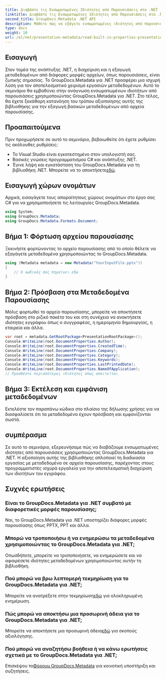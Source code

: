 ```yaml
---
title: Διαβάστε τις Ενσωματωμένες Ιδιότητες από Παρουσιάσεις στο .NET
linktitle: Διαβάστε τις Ενσωματωμένες Ιδιότητες από Παρουσιάσεις στο .NET
second_title: GroupDocs.Metadata .NET API
description: Μάθετε πώς να εξάγετε ενσωματωμένες ιδιότητες από παρουσιάσεις χρησιμοποιώντας το GroupDocs.Metadata για .NET σε αυτό το ολοκληρωμένο σεμινάριο.
type: docs
weight: 10
url: /el/net/presentation-metadata/read-built-in-properties-presentations/
---
```

## Εισαγωγή
Στον τομέα της ανάπτυξης .NET, η διαχείριση και η εξαγωγή μεταδεδομένων από διάφορες μορφές αρχείων, όπως παρουσιάσεις, είναι ζωτικής σημασίας. Το GroupDocs.Metadata για .NET προσφέρει μια ισχυρή λύση για τον αποτελεσματικό χειρισμό εργασιών μεταδεδομένων. Αυτό το σεμινάριο θα εμβαθύνει στην ανάγνωση ενσωματωμένων ιδιοτήτων από παρουσιάσεις χρησιμοποιώντας GroupDocs.Metadata για .NET. Στο τέλος, θα έχετε ξεκάθαρη κατανόηση του τρόπου αξιοποίησης αυτής της βιβλιοθήκης για την εξαγωγή βασικών μεταδεδομένων από αρχεία παρουσίασης.
## Προαπαιτούμενα
Πριν προχωρήσετε σε αυτό το σεμινάριο, βεβαιωθείτε ότι έχετε ρυθμίσει τις ακόλουθες ρυθμίσεις:
- Το Visual Studio είναι εγκατεστημένο στον υπολογιστή σας.
- Βασικές γνώσεις προγραμματισμού C# και ανάπτυξης .NET.
-  Έγινε λήψη και εγκατάσταση του GroupDocs.Metadata για τη βιβλιοθήκη .NET. Μπορείτε να το αποκτήσετε[εδώ](https://releases.groupdocs.com/metadata/net/).

## Εισαγωγή χώρων ονομάτων
Αρχικά, εισαγάγετε τους απαραίτητους χώρους ονομάτων στο έργο σας C# για να χρησιμοποιήσετε τις λειτουργίες GroupDocs.Metadata.
```csharp
using System;
using GroupDocs.Metadata;
using GroupDocs.Metadata.Formats.Document;
```
## Βήμα 1: Φόρτωση αρχείου παρουσίασης
Ξεκινήστε φορτώνοντας το αρχείο παρουσίασης από το οποίο θέλετε να εξαγάγετε μεταδεδομένα χρησιμοποιώντας το GroupDocs.Metadata.
```csharp
using (Metadata metadata = new Metadata("YourInputFile.pptx"))
{
    // Ο κωδικός σας πηγαίνει εδώ
}
```
## Βήμα 2: Πρόσβαση στα Μεταδεδομένα Παρουσίασης
Μόλις φορτωθεί το αρχείο παρουσίασης, μπορείτε να αποκτήσετε πρόσβαση στο ριζικό πακέτο του και στη συνέχεια να ανακτήσετε ιδιότητες εγγράφου όπως ο συγγραφέας, η ημερομηνία δημιουργίας, η εταιρεία και άλλα.
```csharp
var root = metadata.GetRootPackage<PresentationRootPackage>();
Console.WriteLine(root.DocumentProperties.Author);
Console.WriteLine(root.DocumentProperties.CreatedTime);
Console.WriteLine(root.DocumentProperties.Company);
Console.WriteLine(root.DocumentProperties.Category);
Console.WriteLine(root.DocumentProperties.Keywords);
Console.WriteLine(root.DocumentProperties.LastPrintedDate);
Console.WriteLine(root.DocumentProperties.NameOfApplication);
// Προσθέστε περισσότερες ιδιότητες όπως απαιτείται
```
## Βήμα 3: Εκτέλεση και εμφάνιση μεταδεδομένων
Εκτελέστε τον παραπάνω κώδικα στο πλαίσιο της δήλωσης χρήσης για να διασφαλίσετε ότι τα μεταδεδομένα έχουν πρόσβαση και εμφανίζονται σωστά.

## συμπέρασμα
Σε αυτό το σεμινάριο, εξερευνήσαμε πώς να διαβάζουμε ενσωματωμένες ιδιότητες από παρουσιάσεις χρησιμοποιώντας GroupDocs.Metadata για .NET. Η αξιοποίηση αυτής της βιβλιοθήκης απλοποιεί τη διαδικασία εργασίας με μεταδεδομένα σε αρχεία παρουσίασης, παρέχοντας στους προγραμματιστές ισχυρά εργαλεία για την αποτελεσματική διαχείριση των ιδιοτήτων του εγγράφου.

## Συχνές ερωτήσεις
### Είναι το GroupDocs.Metadata για .NET συμβατό με διαφορετικές μορφές παρουσίασης;
Ναι, το GroupDocs.Metadata για .NET υποστηρίζει διάφορες μορφές παρουσίασης όπως PPTX, PPT και άλλα.
### Μπορώ να τροποποιήσω ή να ενημερώσω τα μεταδεδομένα χρησιμοποιώντας το GroupDocs.Metadata για .NET;
Οπωσδήποτε, μπορείτε να τροποποιήσετε, να ενημερώσετε και να αφαιρέσετε ιδιότητες μεταδεδομένων χρησιμοποιώντας αυτήν τη βιβλιοθήκη.
### Πού μπορώ να βρω λεπτομερή τεκμηρίωση για το GroupDocs.Metadata για .NET;
 Μπορείτε να ανατρέξετε στην τεκμηρίωση[εδώ](https://reference.groupdocs.com/metadata/net/) για ολοκληρωμένη ενημέρωση.
### Πώς μπορώ να αποκτήσω μια προσωρινή άδεια για το GroupDocs.Metadata για .NET;
 Μπορείτε να αποκτήσετε μια προσωρινή άδεια[εδώ](https://purchase.groupdocs.com/temporary-license/) για σκοπούς αξιολόγησης.
### Πού μπορώ να αναζητήσω βοήθεια ή να κάνω ερωτήσεις σχετικά με το GroupDocs.Metadata για .NET;
 Επισκέψου το[Φόρουμ GroupDocs.Metadata](https://forum.groupdocs.com/c/metadata/14) για κοινοτική υποστήριξη και συζητήσεις.
